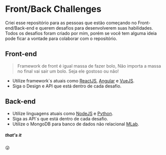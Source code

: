 
# Front/Back Challenges 
Criei esse repositório para as pessoas que estão começando no Front-end/Back-end e querem desafios para desenvolverem suas habilidades.
Todos os desafios foram criado por mim, porém se você tem alguma ideia pode ficar a vontade para colaborar com o repositório.

## Front-end
> Framework de front é igual massa de fazer bolo, 
> Não importa a massa no final vai sair um bolo.
> Seja ele gostoso ou não!


  - Utilize framework`s atuais como [ReactJS](https://reactjs.org/), [Angular](https://angular.io/) e [VueJS](https://vuejs.org/).
  - Siga o Design e API que está dentro de cada desafio.


## Back-end
  - Utilize linguagens atuais como [NodeJS](https://nodejs.org/en/) e [Python](https://www.python.org/).
  - Siga as API`s que está dentro de cada desafio.
  - Utilize o MongoDB para banco de dados não relacional [MLab](http://mlab.com/).

##### that's it    
 😜
